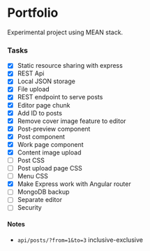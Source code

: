 # Portfolio

Experimental project using MEAN stack.

### Tasks

- [x] Static resource sharing with express
- [x] REST Api
- [X] Local JSON storage
- [x] File upload
- [x] REST endpoint to serve posts
- [x] Editor page chunk
- [x] Add ID to posts
- [x] Remove cover image feature to editor
- [x] Post-preview component
- [x] Post component
- [x] Work page component
- [x] Content image upload
- [ ] Post CSS
- [ ] Post upload page CSS
- [ ] Menu CSS
- [x] Make Express work with Angular router
- [ ] MongoDB backup
- [ ] Separate editor
- [ ] Security

#### Notes

- `api/posts/?from=1&to=3` inclusive-exclusive
